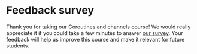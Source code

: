 # Feedback survey

Thank you for taking our Coroutines and channels course!
We would really appreciate it if you could take a few minutes to
answer [our survey](https://surveys.jetbrains.com/s3/course-feedback-coroutines-channels).
Your feedback will help us improve this course and make it relevant for future students.